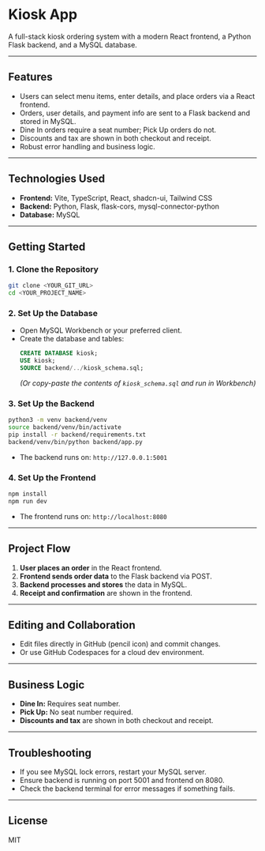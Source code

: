 # Kiosk App

A full-stack kiosk ordering system with a modern React frontend, a Python Flask backend, and a MySQL database.

---

## Features
- Users can select menu items, enter details, and place orders via a React frontend.
- Orders, user details, and payment info are sent to a Flask backend and stored in MySQL.
- Dine In orders require a seat number; Pick Up orders do not.
- Discounts and tax are shown in both checkout and receipt.
- Robust error handling and business logic.

---

## Technologies Used
- **Frontend:** Vite, TypeScript, React, shadcn-ui, Tailwind CSS
- **Backend:** Python, Flask, flask-cors, mysql-connector-python
- **Database:** MySQL

---

## Getting Started

### 1. Clone the Repository
```sh
git clone <YOUR_GIT_URL>
cd <YOUR_PROJECT_NAME>
```

### 2. Set Up the Database
- Open MySQL Workbench or your preferred client.
- Create the database and tables:
  ```sql
  CREATE DATABASE kiosk;
  USE kiosk;
  SOURCE backend/../kiosk_schema.sql;
  ```
  *(Or copy-paste the contents of `kiosk_schema.sql` and run in Workbench)*

### 3. Set Up the Backend
```sh
python3 -m venv backend/venv
source backend/venv/bin/activate
pip install -r backend/requirements.txt
backend/venv/bin/python backend/app.py
```
- The backend runs on: `http://127.0.0.1:5001`

### 4. Set Up the Frontend
```sh
npm install
npm run dev
```
- The frontend runs on: `http://localhost:8080`

---

## Project Flow
1. **User places an order** in the React frontend.
2. **Frontend sends order data** to the Flask backend via POST.
3. **Backend processes and stores** the data in MySQL.
4. **Receipt and confirmation** are shown in the frontend.

---

## Editing and Collaboration
- Edit files directly in GitHub (pencil icon) and commit changes.
- Or use GitHub Codespaces for a cloud dev environment.

---

## Business Logic
- **Dine In:** Requires seat number.
- **Pick Up:** No seat number required.
- **Discounts and tax** are shown in both checkout and receipt.

---

## Troubleshooting
- If you see MySQL lock errors, restart your MySQL server.
- Ensure backend is running on port 5001 and frontend on 8080.
- Check the backend terminal for error messages if something fails.

---

## License
MIT
